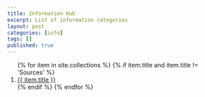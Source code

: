 ```yaml
---
title: Information Hub
excerpt: List of information categories
layout: post
categories: [info]
tags: []
published: true
---
```


<ol>
{% for item in site.collections %}
    {% if item.title and item.title != 'Sources' %}
    <li>
        <a href="/{{ item.label }}">{{ item.title }}</a>
    </li>
    {% endif %}
{% endfor %}
</ol>
